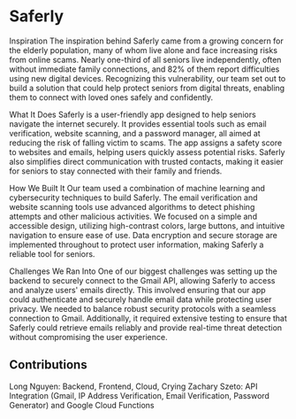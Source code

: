 # Saferly

Inspiration The inspiration behind Saferly came from a growing concern for the elderly population, many of whom live alone and face increasing risks from online scams. Nearly one-third of all seniors live independently, often without immediate family connections, and 82% of them report difficulties using new digital devices. Recognizing this vulnerability, our team set out to build a solution that could help protect seniors from digital threats, enabling them to connect with loved ones safely and confidently.

What It Does Saferly is a user-friendly app designed to help seniors navigate the internet securely. It provides essential tools such as email verification, website scanning, and a password manager, all aimed at reducing the risk of falling victim to scams. The app assigns a safety score to websites and emails, helping users quickly assess potential risks. Saferly also simplifies direct communication with trusted contacts, making it easier for seniors to stay connected with their family and friends.

How We Built It Our team used a combination of machine learning and cybersecurity techniques to build Saferly. The email verification and website scanning tools use advanced algorithms to detect phishing attempts and other malicious activities. We focused on a simple and accessible design, utilizing high-contrast colors, large buttons, and intuitive navigation to ensure ease of use. Data encryption and secure storage are implemented throughout to protect user information, making Saferly a reliable tool for seniors.

Challenges We Ran Into One of our biggest challenges was setting up the backend to securely connect to the Gmail API, allowing Saferly to access and analyze users' emails directly. This involved ensuring that our app could authenticate and securely handle email data while protecting user privacy. We needed to balance robust security protocols with a seamless connection to Gmail. Additionally, it required extensive testing to ensure that Saferly could retrieve emails reliably and provide real-time threat detection without compromising the user experience.

## Contributions
Long Nguyen: Backend, Frontend, Cloud, Crying
Zachary Szeto: API Integration (Gmail, IP Address Verification, Email Verification, Password Generator) and Google Cloud Functions
